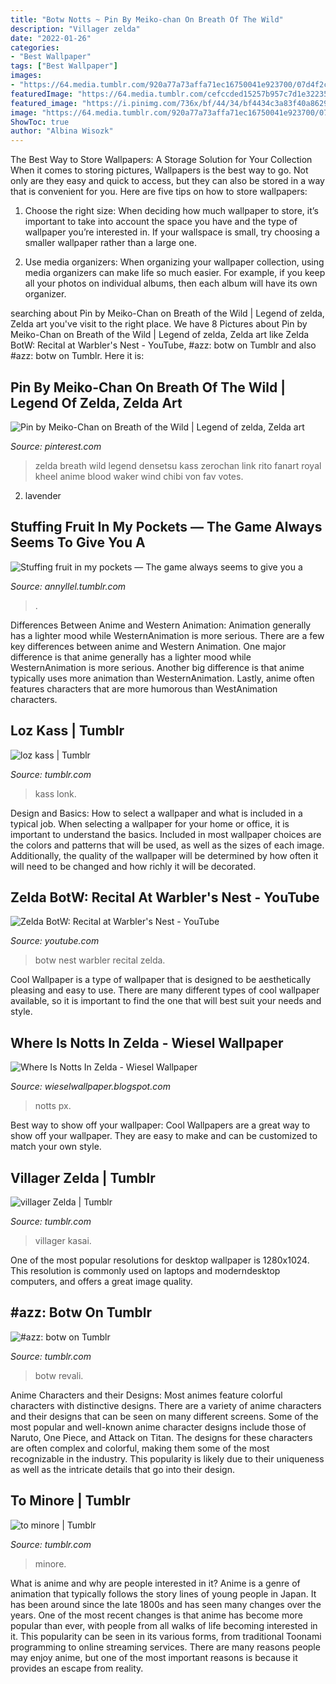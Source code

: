 ```yaml
---
title: "Botw Notts ~ Pin By Meiko-chan On Breath Of The Wild"
description: "Villager zelda"
date: "2022-01-26"
categories:
- "Best Wallpaper"
tags: ["Best Wallpaper"]
images:
- "https://64.media.tumblr.com/920a77a73affa71ec16750041e923700/07d4f2c4f4b4b2e9-0c/s540x810/1e5dc476e63e2fd8566218a9bf4f709b2d0d7fe5.png"
featuredImage: "https://64.media.tumblr.com/cefccded15257b957c7d1e3223565534/0eab5ea8c90df056-30/s640x960/7dd76b78154be454757e42501fdfa80b906ca44b.jpg"
featured_image: "https://i.pinimg.com/736x/bf/44/34/bf4434c3a83f40a86298ed52433b1b47.jpg"
image: "https://64.media.tumblr.com/920a77a73affa71ec16750041e923700/07d4f2c4f4b4b2e9-0c/s540x810/1e5dc476e63e2fd8566218a9bf4f709b2d0d7fe5.png"
ShowToc: true
author: "Albina Wisozk"
---
```



The Best Way to Store Wallpapers: A Storage Solution for Your Collection
When it comes to storing pictures, Wallpapers is the best way to go. Not only are they easy and quick to access, but they can also be stored in a way that is convenient for you. Here are five tips on how to store wallpapers:
1) Choose the right size: When deciding how much wallpaper to store, it’s important to take into account the space you have and the type of wallpaper you’re interested in. If your wallspace is small, try choosing a smaller wallpaper rather than a large one.

2) Use media organizers: When organizing your wallpaper collection, using media organizers can make life so much easier. For example, if you keep all your photos on individual albums, then each album will have its own organizer.

	

		
searching about Pin by Meiko-Chan on Breath of the Wild | Legend of zelda, Zelda art you've visit to the right place. We have 8 Pictures about Pin by Meiko-Chan on Breath of the Wild | Legend of zelda, Zelda art like Zelda BotW: Recital at Warbler&#039;s Nest - YouTube, #azz: botw on Tumblr and also #azz: botw on Tumblr. Here it is:
		
    
## Pin By Meiko-Chan On Breath Of The Wild | Legend Of Zelda, Zelda Art

<img loading=lazy src="https://i.pinimg.com/736x/bf/44/34/bf4434c3a83f40a86298ed52433b1b47.jpg" onerror="this.onerror=null;this.src='https://tse1.mm.bing.net/th?id=OIP.VLNGdfWpqrE9g7iGMtOJGAHaI7&amp;pid=15.1';" alt="Pin by Meiko-Chan on Breath of the Wild | Legend of zelda, Zelda art">

_Source: pinterest.com_

>zelda breath wild legend densetsu kass zerochan link rito fanart royal kheel anime blood waker wind chibi von fav votes. 

	

2. lavender 

    
## Stuffing Fruit In My Pockets — The Game Always Seems To Give You A

<img loading=lazy src="https://64.media.tumblr.com/2c95b001a8930da239e656d980b6d756/520453db98ac12ef-2c/s1280x1920/f13724d8f8a22f2081e4bf99cda04e7a28936a4e.png" onerror="this.onerror=null;this.src='https://tse1.mm.bing.net/th?id=OIP.CNVMvKr47uD8fqG7f8uuBgHaEJ&amp;pid=15.1';" alt="Stuffing fruit in my pockets — The game always seems to give you a">

_Source: annyllel.tumblr.com_

>. 

	

Differences Between Anime and Western Animation: Animation generally has a lighter mood while WesternAnimation is more serious.
There are a few key differences between anime and Western Animation. One major difference is that anime generally has a lighter mood while WesternAnimation is more serious. Another big difference is that anime typically uses more animation than WesternAnimation. Lastly, anime often features characters that are more humorous than WestAnimation characters.

    
## Loz Kass | Tumblr

<img loading=lazy src="https://64.media.tumblr.com/7e8d142ad61232e72871471daf8e0bd3/0331c93901d191d2-95/s400x600/7ba04edcfbfd7dd4ccef51c5a40e8039dc3fe02f.jpg" onerror="this.onerror=null;this.src='https://tse1.mm.bing.net/th?id=OIP.itPYAoDP-ybZ_qL8dnTxxwAAAA&amp;pid=15.1';" alt="loz kass | Tumblr">

_Source: tumblr.com_

>kass lonk. 

	

Design and Basics: How to select a wallpaper and what is included in a typical job.
When selecting a wallpaper for your home or office, it is important to understand the basics. Included in most wallpaper choices are the colors and patterns that will be used, as well as the sizes of each image. Additionally, the quality of the wallpaper will be determined by how often it will need to be changed and how richly it will be decorated.

    
## Zelda BotW: Recital At Warbler&#039;s Nest - YouTube

<img loading=lazy src="https://i.ytimg.com/vi/ZhHJjTUGRaA/maxresdefault.jpg" onerror="this.onerror=null;this.src='https://tse1.mm.bing.net/th?id=OIP.Cm9btUr4ZheVEhYAqrSW8AHaEK&amp;pid=15.1';" alt="Zelda BotW: Recital at Warbler&#039;s Nest - YouTube">

_Source: youtube.com_

>botw nest warbler recital zelda. 

	

Cool Wallpaper is a type of wallpaper that is designed to be aesthetically pleasing and easy to use. There are many different types of cool wallpaper available, so it is important to find the one that will best suit your needs and style.

    
## Where Is Notts In Zelda - Wiesel Wallpaper

<img loading=lazy src="https://pbs.twimg.com/media/C9O7yaCUQAI-PBc.jpg" onerror="this.onerror=null;this.src='https://tse3.mm.bing.net/th?id=OIP.cPS4m5w9C6kazxKj_QdPUwHaEK&amp;pid=15.1';" alt="Where Is Notts In Zelda - Wiesel Wallpaper">

_Source: wieselwallpaper.blogspot.com_

>notts px. 

	

Best way to show off your wallpaper:
Cool Wallpapers are a great way to show off your wallpaper. They are easy to make and can be customized to match your own style.

    
## Villager Zelda | Tumblr

<img loading=lazy src="https://64.media.tumblr.com/cefccded15257b957c7d1e3223565534/0eab5ea8c90df056-30/s640x960/7dd76b78154be454757e42501fdfa80b906ca44b.jpg" onerror="this.onerror=null;this.src='https://tse4.mm.bing.net/th?id=OIP.mrJkz0_3_QwYXMe1EUUcBAHaJ2&amp;pid=15.1';" alt="villager Zelda | Tumblr">

_Source: tumblr.com_

>villager kasai. 

	

One of the most popular resolutions for desktop wallpaper is 1280x1024. This resolution is commonly used on laptops and moderndesktop computers, and offers a great image quality.

    
## #azz: Botw On Tumblr

<img loading=lazy src="https://64.media.tumblr.com/920a77a73affa71ec16750041e923700/07d4f2c4f4b4b2e9-0c/s540x810/1e5dc476e63e2fd8566218a9bf4f709b2d0d7fe5.png" onerror="this.onerror=null;this.src='https://tse1.mm.bing.net/th?id=OIP.ASRUSZbHCeOmXAh2MmSh9gAAAA&amp;pid=15.1';" alt="#azz: botw on Tumblr">

_Source: tumblr.com_

>botw revali. 

	

Anime Characters and their Designs: Most animes feature colorful characters with distinctive designs.
There are a variety of anime characters and their designs that can be seen on many different screens. Some of the most popular and well-known anime character designs include those of Naruto, One Piece, and Attack on Titan. The designs for these characters are often complex and colorful, making them some of the most recognizable in the industry. This popularity is likely due to their uniqueness as well as the intricate details that go into their design.

    
## To Minore | Tumblr

<img loading=lazy src="https://66.media.tumblr.com/d5a2d708861f79008a0d7fc8b4413ca9/28fb904423ecd27d-c0/s500x750/5c4b9536763b94448c3e3728991acda304e5c73e.png" onerror="this.onerror=null;this.src='https://tse3.mm.bing.net/th?id=OIP.U9soE7GrFxZdWdoIvh-iWQHaEK&amp;pid=15.1';" alt="to minore | Tumblr">

_Source: tumblr.com_

>minore. 

	

What is anime and why are people interested in it?
Anime is a genre of animation that typically follows the story lines of young people in Japan. It has been around since the late 1800s and has seen many changes over the years. One of the most recent changes is that anime has become more popular than ever, with people from all walks of life becoming interested in it. This popularity can be seen in its various forms, from traditional Toonami programming to online streaming services. There are many reasons people may enjoy anime, but one of the most important reasons is because it provides an escape from reality.

